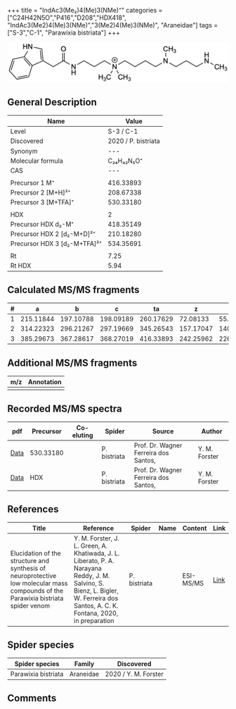 +++
title = "IndAc3(Me₂)4(Me)3(NMe)⁺"
categories = ["C24H42N5O","P416","D208","HDX418",
"IndAc3(Me2)4(Me)3(NMe)","3(Me2)4(Me)3(NMe)",
"Araneidae"]
tags = ["S-3","C-1",
"Parawixia bistriata"]
+++

![](/img/IndAc3(Me2)4(Me)3(NMe).png)

## General Description

| Name                       | Value              |
|----------------------------|--------------------|
| Level                      | S-3 / C-1          |
| Discovered                 | 2020 / P. bistriata |
| Synonym                    | ---                |
| Molecular formula          | C₂₄H₄₂N₅O⁺                   |
| CAS                        | ---                |
|                            |                    |
| Precursor 1  M⁺         | 416.33893                   |
| Precursor 2 [M+H]²⁺       | 208.67338                   |
| Precursor 3 [M+TFA]⁺              | 530.33180                   |
|                            |                    |
| HDX                        | 2                   |
| Precursor HDX    d₂-M⁺   | 418.35149                   |
| Precursor HDX 2 [d₂-M+D]²⁺ | 210.18280                   |
| Precursor HDX 3 [d₂-M+TFA]²⁺          | 534.35691                   |
|                            |                    |
| Rt                         | 7.25                   |
| Rt HDX                     | 5.94                   |

## Calculated MS/MS fragments

| # | a         | b         | c         | ta        | z         | y         | tz        |
|---|-----------|-----------|-----------|-----------|-----------|-----------|-----------|
| 1 | 215.11844 | 197.10788 | 198.09189 | 260.17629 | 72.08133 | 55.05478 | 103.12352 |
| 2 | 314.22323 | 296.21267 | 297.19669 | 345.26543 | 157.17047 | 140.14392 | 202.22832 |
| 3 | 385.29673 | 367.28617 | 368.27019 | 416.33893 | 242.25962 | 226.24090 | 259.28617 |

## Additional MS/MS fragments

| m/z | Annotation |
|-----|------------|
|     |            |

## Recorded MS/MS spectra

| pdf                                             | Precursor | Co-eluting | Spider      | Source                       | Author        |
|-------------------------------------------------|-----------|------------|-------------|------------------------------|---------------|
| [Data](/pdf/P-bistriata/416_IndAc3(Me2)4(Me)3(NMe)_Pb_3.pdf) | 530.33180 |           | P. bistriata | Prof. Dr. Wagner Ferreira dos Santos,  | Y. M. Forster |
| [Data](/pdf/P-bistriata/416_IndAc3(Me2)4(Me)3(NMe)_Pb_HDX.pdf) | HDX |           | P. bistriata | Prof. Dr. Wagner Ferreira dos Santos,  | Y. M. Forster |


## References

| Title | Reference | Spider | Name | Content | Link |
|-------|-----------|--------|------|---------|------|
| Elucidation of the structure and synthesis of neuroprotective low molecular mass compounds of the Parawixia bistriata spider venom      | Y. M. Forster, J. L. Green, A. Khatiwada, J. L. Liberato, P. A. Narayana Reddy, J. M. Salvino, S. Bienz, L. Bigler, W. Ferreira dos Santos, A. C. K. Fontana, 2020, in preparation          | P. bistriata       |      | ESI-MS/MS        | [Link](unknown)     |

## Spider species

| Spider species     | Family     | Discovered           |
|--------------------|------------|----------------------|
| Parawixia bistriata | Araneidae | 2020 / Y. M. Forster |


## Comments